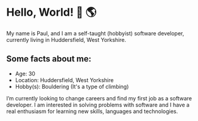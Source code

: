 # Hello, World! 👋 🌎

My name is Paul, and I am a self-taught (hobbyist) software developer, currently living in Huddersfield, West Yorkshire.

## Some facts about me:

- Age: 30
- Location: Huddersfield, West Yorkshire
- Hobby(s): Bouldering (It's a type of climbing)

I’m currently looking to change careers and find my first job as a software developer. I am interested in solving problems with software and I have a real enthusiasm for learning new skills, languages and technologies.
